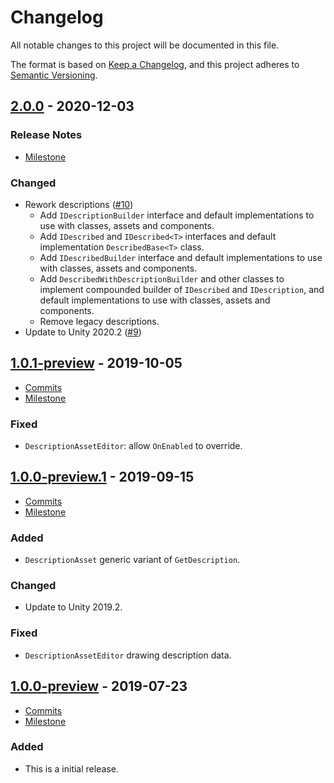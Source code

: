 # Changelog

All notable changes to this project will be documented in this file.

The format is based on [Keep a Changelog](https://keepachangelog.com/en/1.0.0/),
and this project adheres to [Semantic Versioning](https://semver.org/spec/v2.0.0.html).

## [2.0.0](https://github.com/unity-game-framework/ugf-description/releases/tag/2.0.0) - 2020-12-03  

### Release Notes

- [Milestone](https://github.com/unity-game-framework/ugf-description/milestone/4?closed=1)  
    

### Changed

- Rework descriptions ([#10](https://github.com/unity-game-framework/ugf-description/pull/10))  
    - Add `IDescriptionBuilder` interface and default implementations to use with classes, assets and components.
    - Add `IDescribed` and `IDescribed<T>` interfaces and default implementation `DescribedBase<T>` class.
    - Add `IDescribedBuilder` interface and default implementations to use with classes, assets and components.
    - Add `DescribedWithDescriptionBuilder` and other classes to implement compounded builder of `IDescribed` and `IDescription`, and default implementations to use with classes, assets and components.
    - Remove legacy descriptions.
- Update to Unity 2020.2 ([#9](https://github.com/unity-game-framework/ugf-description/pull/9))

## [1.0.1-preview](https://github.com/unity-game-framework/ugf-description/releases/tag/1.0.1-preview) - 2019-10-05  

- [Commits](https://github.com/unity-game-framework/ugf-description/compare/1.0.0-preview.1...1.0.1-preview)
- [Milestone](https://github.com/unity-game-framework/ugf-description/milestone/3?closed=1)

### Fixed
- `DescriptionAssetEditor`: allow `OnEnabled` to override.

## [1.0.0-preview.1](https://github.com/unity-game-framework/ugf-description/releases/tag/1.0.0-preview.1) - 2019-09-15  

- [Commits](https://github.com/unity-game-framework/ugf-description/compare/1.0.0-preview...1.0.0-preview.1)
- [Milestone](https://github.com/unity-game-framework/ugf-description/milestone/2?closed=1)

### Added
- `DescriptionAsset` generic variant of `GetDescription`.

### Changed
- Update to Unity 2019.2.

### Fixed
- `DescriptionAssetEditor` drawing description data.

## [1.0.0-preview](https://github.com/unity-game-framework/ugf-description/releases/tag/1.0.0-preview) - 2019-07-23  

- [Commits](https://github.com/unity-game-framework/ugf-description/compare/abea18a...1.0.0-preview)
- [Milestone](https://github.com/unity-game-framework/ugf-description/milestone/1?closed=1)

### Added
- This is a initial release.


